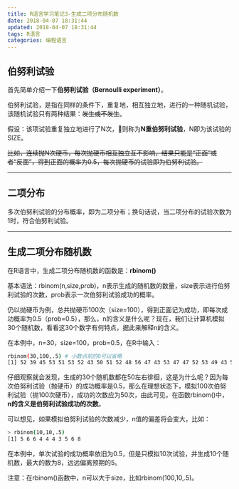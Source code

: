 ```yaml
---
title: R语言学习笔记3-生成二项分布随机数
date: 2018-04-07 18:31:44
updated: 2018-04-07 18:31:44
tags: R语言
categories: 编程语言
---
```


## 伯努利试验 ##

首先简单介绍一下**伯努利试验（Bernoulli experiment）**。

伯努利试验，是指在同样的条件下，重复地，相互独立地，进行的一种随机试验，该随机试验只有两种结果：~~发生或不发生~~。

假设：该项试验重复独立地进行了N次，则称为**N重伯努利试验**，N即为该试验的SIZE。

~~比如，连续抛N次硬币，每次抛硬币相互独立互不影响，结果只能是“正面”或者“反面”，得到正面的概率为0.5，每次抛硬币的试验即为伯努利试验。~~

---

## 二项分布 ##

多次伯努利试验的分布概率，即为二项分布；换句话说，当二项分布的试验次数为1时，符合伯努利试验。

---

## 生成二项分布随机数 ##

在R语言中，生成二项分布随机数的函数是：**rbinom()**

基本语法：rbinom(n,size,prob)，n表示生成的随机数的数量，size表示进行伯努利试验的次数，prob表示一次伯努利试验成功的概率。

仍以抛硬币为例，总共抛硬币100次（size=100），得到正面记为成功，即每次成功概率为0.5（prob=0.5），那么，n的含义是什么呢？现在，我们让计算机模拟30个随机数，看看这30个数字有何特点，据此来解释n的含义。

在本例中，n=30，size=100，prob=0.5，在R中输入：

``` bash
rbinom(30,100,.5) # 小数点前的0可以省略
[1] 52 39 45 53 51 53 52 43 50 51 52 48 56 47 43 53 47 47 52 53 49 43 51 50 44 57 54 59 43 48
```
仔细观察就会发现，生成的30个随机数都在50左右徘徊，这是为什么呢？因为每次伯努利试验（抛硬币）的成功概率是0.5，那么在理想状态下，模拟100次伯努利试验（抛100次硬币），成功的次数应为50次，由此可见，在函数rbinom()中，**n的含义是伯努利试验成功的次数**。

可以想见，如果模拟伯努利试验的次数减少，n值的偏差将会变大，比如：

``` bash
> rbinom(10,10,.5)
[1] 5 6 6 4 4 4 3 5 6 8
```
在本例中，单次试验的成功概率依旧为0.5，但是只模拟10次试验，并生成10个随机数，最大的数为8，远远偏离预期的5。

注意：在rbinom()函数中，n可以大于size，比如rbinom(100,10,.5)。



